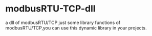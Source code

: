 # modbusRTU-TCP-dll
a dll of modbusRTU/TCP
just some library functions of modbusRTU/TCP,you can use this dynamic library in your projects.
